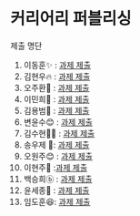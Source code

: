 # 커리어리 퍼블리싱

제출 명단

1. 이동훈✨ : [과제 제출](http://www.naver.com/)
2. 김현우🔥 : [과제 제출](https://github.com/hyunwoo-developer/careerly_copy.git)
3. 오주환🎨 : [과제 제출](https://github.com/juhwano/careerly)
4. 이민희🍗 : [과제 제출](https://github.com/himinhee/study_front/tree/main/careerly_page)
5. 김용범🐯 : [과제 제출](https://github.com/Kim-yongbeom/mongodb)
6. 변윤수😊 : [과제 제출](https://github.com/YOONSOOBYUN/ssac_career.git)
7. 김수현🧑‍💻 : [과제 제출](https://github.com/suhyunn/ssac_careerly_homework.git)
8. 송우제 👏: [과제 제출](https://github.com/WoodysCloud/react_assignment)
9. 오원주😊 : [과제 제출](https://github.com/PancakeCookie/SSAC_SNSProject)
10. 이현주🐣 :[과제 제출](https://github.com/HYUN816/homework_careerly)
11. 백승희ⓑ : [과제 제출](https://github.com/brilliantB/ssac_careerly.git)
12. 윤세종🐳 : [과제 제출](https://github.com/YONo92/ssac_careerly_sj.git)
13. 임도훈😆: [과제 제출](https://github.com/Dohun-Im/careerly_css.git)
